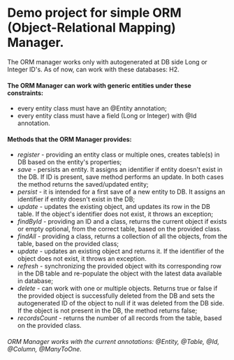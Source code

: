 # **Demo project for simple ORM (Object-Relational Mapping) Manager.**

The ORM manager works only with autogenerated at DB side Long or Integer ID's. 
As of now, can work with these databases: H2.

#### The ORM Manager can work with generic entities under these constraints:
* every entity class must have an @Entity annotation;
* every entity class must have a field (Long or Integer) with @Id annotation.

#### Methods that the ORM Manager provides:
* _register_ - providing an entity class or multiple ones, creates table(s) in DB based on the entity's properties;
* _save_ - persists an entity. It assigns an identifier if entity doesn't exist in the DB.
If ID is present, save method performs an update. In both cases the method returns the saved/updated entity;
* _persist_ - it is intended for a first save of a new entity to DB.
It assigns an identifier if entity doesn't exist in the DB;
* _update_ - updates the existing object, and updates its row in the DB table.
If the object's identifier does not exist, it throws an exception;
* _findById_ - providing an ID and a class, returns the current object if exists or empty optional,
from the correct table, based on the provided class.
* _findAll_ - providing a class, returns a collection of all the objects, from the table, based on the provided class;
* _update_ - updates an existing object and returns it.
If the identifier of the object does not exist, it throws an exception.
* _refresh_ - synchronizing the provided object with its corresponding row in the DB table
and re-populate the object with the latest data available in database;
* _delete_ - can work with one or multiple objects. Returns true or false if the provided object is 
successfully deleted from the DB and sets the autogenerated ID of the object to null if it was deleted from the DB side.
If the object is not present in the DB, the method returns false;
* _recordsCount_ - returns the number of all records from the table, based on the provided class.

###### ORM Manager works with the current annotations: @Entity, @Table, @Id, @Column, @ManyToOne.